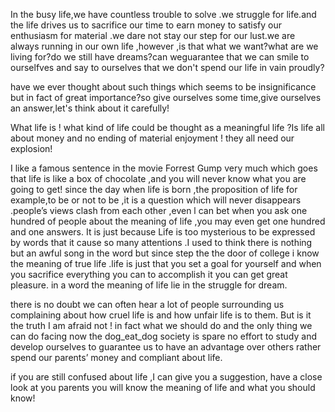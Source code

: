 


In the busy life,we have countless trouble to solve .we struggle for life.and the life drives us to sacrifice our time to earn money to satisfy our enthusiasm for material .we dare not stay our step for our lust.we are always running in our own life ,however ,is that what we want?what are we living for?do we still have dreams?can weguarantee that we can smile to ourselfves and say to ourselves that we don't spend our life in vain proudly?


have we ever thought about such things which seems to be insignificance but in fact of great importance?so give ourselves some time,give ourselves an  answer,let's think about it carefully!


What life is ! what kind of life could be thought as a meaningful life ?Is life all about money and no ending of material enjoyment ! they all need our explosion!


I like a famous sentence in the movie Forrest Gump very much which goes that life is like a box of chocolate ,and you will never know what you are going to get! since the day when life is born ,the proposition of life for example,to be or not to be ,it is a question which will never disappears .people’s views clash from each other ,even l can bet when you ask one hundred of people about the meaning of life ,you may even get one hundred and one answers. 
It is just because Life is too mysterious to be expressed by words that it cause so many attentions .I used to think there is nothing but an awful song in the word but since step the  the door of college i know the meaning of true life  .life is just that you set a goal for yourself and when you sacrifice everything you can to accomplish it you can get great pleasure. in a word the meaning of life lie in the struggle for dream.


there is no doubt we can often hear a lot of people surrounding us complaining about how cruel life is and how unfair life is to them. But is it the truth I am afraid not ! in fact what we should do and the only thing we can do facing now  the dog_eat_dog society is spare no effort to study and develop ourselves to guarantee us to have an advantage over others rather spend our parents’ money and compliant about life.


if you are still confused about life ,I can give you a suggestion, have a close look at you parents you will know the meaning of life and what you should know!





